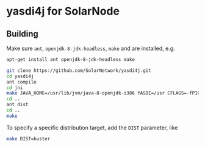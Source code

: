 # yasdi4j for SolarNode

## Building

Make sure `ant`, `openjdk-8-jdk-headless`, `make` and  are installed, e.g.

```sh
apt-get install ant openjdk-8-jdk-headless make
```

```sh
git clone https://github.com/SolarNetwork/yasdi4j.git
cd yasdi4j
ant compile
cd jni
make JAVA_HOME=/usr/lib/jvm/java-8-openjdk-i386 YASDI=/usr CFLAGS=-fPIC
cd ..
ant dist
cd ..
make
```

To specify a specific distribution target, add the `DIST` parameter, like

```sh
make DIST=buster
```

